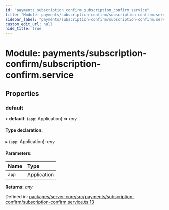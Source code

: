 ```yaml
---
id: "payments_subscription_confirm_subscription_confirm_service"
title: "Module: payments/subscription-confirm/subscription-confirm.service"
sidebar_label: "payments/subscription-confirm/subscription-confirm.service"
custom_edit_url: null
hide_title: true
---
```


# Module: payments/subscription-confirm/subscription-confirm.service

## Properties

### default

• **default**: (`app`: Application) => *any*

#### Type declaration:

▸ (`app`: Application): *any*

#### Parameters:

Name | Type |
:------ | :------ |
`app` | Application |

**Returns:** *any*

Defined in: [packages/server-core/src/payments/subscription-confirm/subscription-confirm.service.ts:13](https://github.com/xr3ngine/xr3ngine/blob/65dfcf39a/packages/server-core/src/payments/subscription-confirm/subscription-confirm.service.ts#L13)
